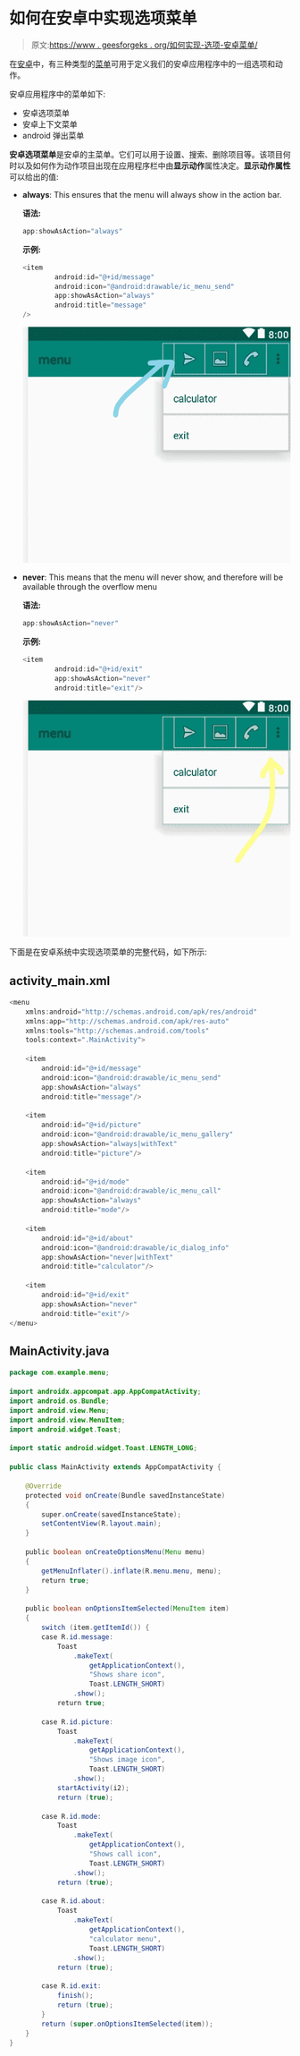 # 如何在安卓中实现选项菜单

> 原文:[https://www . geesforgeks . org/如何实现-选项-安卓菜单/](https://www.geeksforgeeks.org/how-to-implement-options-menu-in-android/)

在[安卓](https://www.geeksforgeeks.org/android-app-development-fundamentals-for-beginners/)中，有三种类型的[菜单](https://www.geeksforgeeks.org/android-menus/)可用于定义我们的安卓应用程序中的一组选项和动作。

安卓应用程序中的菜单如下:

*   安卓选项菜单
*   安卓上下文菜单
*   android 弹出菜单

**安卓选项菜单**是安卓的主菜单。它们可以用于设置、搜索、删除项目等。该项目何时以及如何作为动作项目出现在应用程序栏中由**显示动作**属性决定。**显示动作属性**可以给出的值:

*   **always**: This ensures that the menu will always show in the action bar.

    **语法:**

    ```java
    app:showAsAction="always"

    ```

    **示例:**

    ```java
    <item
            android:id="@+id/message"
            android:icon="@android:drawable/ic_menu_send"
            app:showAsAction="always"   
            android:title="message"
    />
    ```

    [![](img/6a9d276ccddb3b8919e2fbf533697306.png)](https://media.geeksforgeeks.org/wp-content/uploads/20200210221505/Screenshot-136_LI.jpg)

*   **never**: This means that the menu will never show, and therefore will be available through the overflow menu

    **语法:**

    ```java
    app:showAsAction="never"

    ```

    **示例:**

    ```java
    <item
            android:id="@+id/exit"  
            app:showAsAction="never" 
            android:title="exit"/>
    ```

    [![](img/1265cd49eb9884c3a5820021ce11b2f4.png)](https://media.geeksforgeeks.org/wp-content/uploads/20200210221510/Screenshot-137_LI.jpg)

下面是在安卓系统中实现选项菜单的完整代码，如下所示:

## activity_main.xml

```java
<menu 
    xmlns:android="http://schemas.android.com/apk/res/android"
    xmlns:app="http://schemas.android.com/apk/res-auto"
    xmlns:tools="http://schemas.android.com/tools" 
    tools:context=".MainActivity">

    <item
        android:id="@+id/message" 
        android:icon="@android:drawable/ic_menu_send" 
        app:showAsAction="always"   
        android:title="message"/>

    <item
        android:id="@+id/picture" 
        android:icon="@android:drawable/ic_menu_gallery" 
        app:showAsAction="always|withText" 
        android:title="picture"/>

    <item
        android:id="@+id/mode" 
        android:icon="@android:drawable/ic_menu_call" 
        app:showAsAction="always" 
        android:title="mode"/>

    <item
        android:id="@+id/about"
        android:icon="@android:drawable/ic_dialog_info" 
        app:showAsAction="never|withText"
        android:title="calculator"/>

    <item
        android:id="@+id/exit"
        app:showAsAction="never"
        android:title="exit"/>
</menu>
```

## MainActivity.java

```java
package com.example.menu;

import androidx.appcompat.app.AppCompatActivity;
import android.os.Bundle;
import android.view.Menu;
import android.view.MenuItem;
import android.widget.Toast;

import static android.widget.Toast.LENGTH_LONG;

public class MainActivity extends AppCompatActivity {

    @Override
    protected void onCreate(Bundle savedInstanceState)
    {
        super.onCreate(savedInstanceState);
        setContentView(R.layout.main);
    }

    public boolean onCreateOptionsMenu(Menu menu)
    {
        getMenuInflater().inflate(R.menu.menu, menu);
        return true;
    }

    public boolean onOptionsItemSelected(MenuItem item)
    {
        switch (item.getItemId()) {
        case R.id.message:
            Toast
                .makeText(
                    getApplicationContext(),
                    "Shows share icon",
                    Toast.LENGTH_SHORT)
                .show();
            return true;

        case R.id.picture:
            Toast
                .makeText(
                    getApplicationContext(),
                    "Shows image icon",
                    Toast.LENGTH_SHORT)
                .show();
            startActivity(i2);
            return (true);

        case R.id.mode:
            Toast
                .makeText(
                    getApplicationContext(),
                    "Shows call icon",
                    Toast.LENGTH_SHORT)
                .show();
            return (true);

        case R.id.about:
            Toast
                .makeText(
                    getApplicationContext(),
                    "calculator menu",
                    Toast.LENGTH_SHORT)
                .show();
            return (true);

        case R.id.exit:
            finish();
            return (true);
        }
        return (super.onOptionsItemSelected(item));
    }
}
```